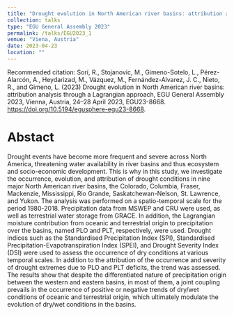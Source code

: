 ```yaml
---
title: "Drought evolution in North American river basins: attribution analysis through a Lagrangian approach"
collection: talks
type: "EGU General Assembly 2023"
permalink: /talks/EGU2023_1
venue: "Viena, Austria"
date: 2023-04-23
location: ""
---
```


Recommended citation: Sorí, R., Stojanovic, M., Gimeno-Sotelo, L., Pérez-Alarcón, A., Heydarizad, M., Vázquez, M., Fernández-Alvarez, J. C., Nieto, R., and Gimeno, L. (2023) Drought evolution in North American river basins: attribution analysis through a Lagrangian approach, EGU General Assembly 2023, Vienna, Austria, 24–28 April 2023, EGU23-8668. https://doi.org/10.5194/egusphere-egu23-8668. 


# Abstact
Drought events have become more frequent and severe across North America, threatening water availability in river basins and thus ecosystem and socio-economic development. This is why in this study, we investigate the occurrence, evolution, and attribution of drought conditions in nine major North American river basins, the Colorado, Columbia, Fraser, Mackenzie, Mississippi, Rio Grande, Saskatchewan-Nelson, St. Lawrence, and Yukon. The analysis was performed on a spatio-temporal scale for the period 1980-2018. Precipitation data from MSWEP and CRU were used, as well as terrestrial water storage from GRACE. In addition, the Lagrangian moisture contribution from oceanic and terrestrial origin to precipitation over the basins, named PLO and PLT, respectively, were used. Drought indices such as the Standardised Precipitation Index (SPI), Standardised Precipitation-Evapotranspiration Index (SPEI), and Drought Severity Index (DSI) were used to assess the occurrence of dry conditions at various temporal scales. In addition to the attribution of the occurrence and severity of drought extremes due to PLO and PLT deficits, the trend was assessed. The results show that despite the differentiated nature of precipitation origin between the western and eastern basins, in most of them, a joint coupling prevails in the occurrence of positive or negative trends of dry/wet conditions of oceanic and terrestrial origin, which ultimately modulate the evolution of dry/wet conditions in the basins.  
